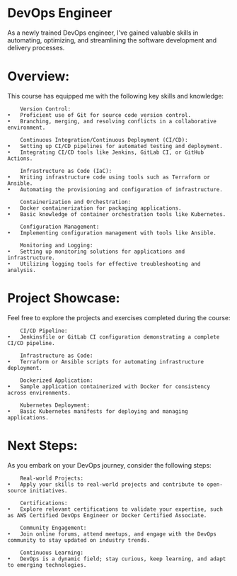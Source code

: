 # DevOps Engineer

As a newly trained DevOps engineer, I've gained valuable skills in automating, optimizing, and streamlining the software development and delivery processes.

# Overview:

This course has equipped me with the following key skills and knowledge:

		Version Control:
	•	Proficient use of Git for source code version control.
	•	Branching, merging, and resolving conflicts in a collaborative environment.
 
		Continuous Integration/Continuous Deployment (CI/CD):
	•	Setting up CI/CD pipelines for automated testing and deployment.
	•	Integrating CI/CD tools like Jenkins, GitLab CI, or GitHub Actions.
 
		Infrastructure as Code (IaC):
	•	Writing infrastructure code using tools such as Terraform or Ansible.
	•	Automating the provisioning and configuration of infrastructure.
 
		Containerization and Orchestration:
	•	Docker containerization for packaging applications.
	•	Basic knowledge of container orchestration tools like Kubernetes.
 
		Configuration Management:
	•	Implementing configuration management with tools like Ansible.
 
		Monitoring and Logging:
	•	Setting up monitoring solutions for applications and infrastructure.
	•	Utilizing logging tools for effective troubleshooting and analysis.
 
# Project Showcase:

Feel free to explore the projects and exercises completed during the course:

		CI/CD Pipeline:
	•	Jenkinsfile or GitLab CI configuration demonstrating a complete CI/CD pipeline.
 
		Infrastructure as Code:
	•	Terraform or Ansible scripts for automating infrastructure deployment.
 
		Dockerized Application:
	•	Sample application containerized with Docker for consistency across environments.
 
		Kubernetes Deployment:
	•	Basic Kubernetes manifests for deploying and managing applications.
 
# Next Steps:

As you embark on your DevOps journey, consider the following steps:

		Real-world Projects:
	•	Apply your skills to real-world projects and contribute to open-source initiatives.
 
		Certifications:
	•	Explore relevant certifications to validate your expertise, such as AWS Certified DevOps Engineer or Docker Certified Associate.
 
		Community Engagement:
	•	Join online forums, attend meetups, and engage with the DevOps community to stay updated on industry trends.
 
		Continuous Learning:
	•	DevOps is a dynamic field; stay curious, keep learning, and adapt to emerging technologies.
